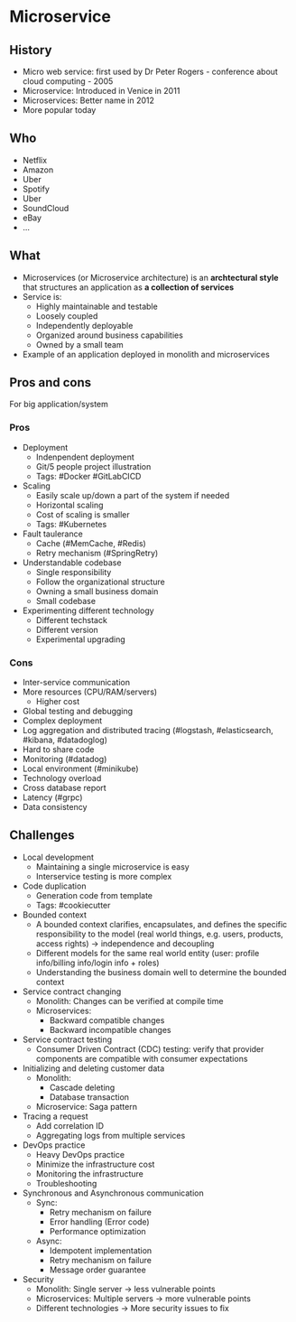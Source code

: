 # Microservice 

## History
- Micro web service: first used by Dr Peter Rogers - conference about cloud computing  - 2005
- Microservice: Introduced in Venice in 2011
- Microservices: Better name in 2012
- More popular today

## Who
- Netflix
- Amazon
- Uber
- Spotify
- Uber
- SoundCloud
- eBay
- ...

## What
- Microservices (or Microservice architecture) is an **archtectural style** that structures an application as **a collection of services**
- Service is:
    - Highly maintainable and testable
    - Loosely coupled
    - Independently deployable
    - Organized around business capabilities
    - Owned by a small team
- Example of an application deployed in monolith and microservices

## Pros and cons
For big application/system
### Pros
- Deployment
    - Indenpendent deployment
    - Git/5 people project illustration 
    - Tags: #Docker #GitLabCICD
- Scaling
    - Easily scale up/down a part of the system if needed
    - Horizontal scaling
    - Cost of scaling is smaller
    - Tags: #Kubernetes
- Fault taulerance
    - Cache (#MemCache, #Redis)
    - Retry mechanism (#SpringRetry)
- Understandable codebase
    - Single responsibility
    - Follow the organizational structure
    - Owning a small business domain
    - Small codebase
- Experimenting different technology
    - Different techstack
    - Different version
    - Experimental upgrading
### Cons
- Inter-service communication
- More resources (CPU/RAM/servers)
    - Higher cost
- Global testing and debugging
- Complex deployment
- Log aggregation and distributed tracing (#logstash, #elasticsearch, #kibana, #datadoglog)
- Hard to share code
- Monitoring (#datadog)
- Local environment (#minikube)
- Technology overload
- Cross database report
- Latency (#grpc)
- Data consistency


## Challenges
- Local development
    - Maintaining a single microservice is easy
    - Interservice testing is more complex
- Code duplication
    - Generation code from template
    - Tags: #cookiecutter
- Bounded context
    - A bounded context clarifies, encapsulates, and defines the specific responsibility to the model (real world things, e.g. users, products, access rights) -> independence and decoupling
    - Different models for the same real world entity (user: profile info/billing info/login info + roles)
    - Understanding the business domain well to determine the bounded context
- Service contract changing
    - Monolith: Changes can be verified at compile time
    - Microservices: 
        - Backward compatible changes
        - Backward incompatible changes
- Service contract testing
    - Consumer Driven Contract (CDC) testing: verify that provider components are compatible with consumer expectations
- Initializing and deleting customer data
    - Monolith:
        - Cascade deleting
        - Database transaction
    - Microservice: Saga pattern
- Tracing a request
    - Add correlation ID
    - Aggregating logs from multiple services
- DevOps practice
    - Heavy DevOps practice
    - Minimize the infrastructure cost
    - Monitoring the infrastructure
    - Troubleshooting
- Synchronous and Asynchronous communication
    - Sync: 
        - Retry mechanism on failure
        - Error handling (Error code)
        - Performance optimization
    - Async:
        - Idempotent implementation
        - Retry mechanism on failure
        - Message order guarantee
- Security
    - Monolith: Single server -> less vulnerable points
    - Microservices: Multiple servers -> more vulnerable points
    - Different technologies -> More security issues to fix
